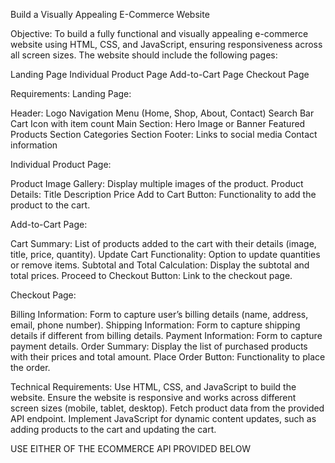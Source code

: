 Build a Visually Appealing E-Commerce Website

Objective:
To build a fully functional and visually appealing e-commerce website using HTML, CSS, and JavaScript, ensuring responsiveness across all screen sizes. The website should include the following pages:

Landing Page
Individual Product Page
Add-to-Cart Page
Checkout Page

Requirements:
Landing Page:

Header:
Logo
Navigation Menu (Home, Shop, About, Contact)
Search Bar
Cart Icon with item count
Main Section:
Hero Image or Banner
Featured Products Section
Categories Section
Footer:
Links to social media
Contact information

Individual Product Page:

Product Image Gallery: Display multiple images of the product.
Product Details:
Title
Description
Price
Add to Cart Button: Functionality to add the product to the cart.

Add-to-Cart Page:

Cart Summary: List of products added to the cart with their details (image, title, price, quantity).
Update Cart Functionality: Option to update quantities or remove items.
Subtotal and Total Calculation: Display the subtotal and total prices.
Proceed to Checkout Button: Link to the checkout page.

Checkout Page:

Billing Information: Form to capture user’s billing details (name, address, email, phone number).
Shipping Information: Form to capture shipping details if different from billing details.
Payment Information: Form to capture payment details.
Order Summary: Display the list of purchased products with their prices and total amount.
Place Order Button: Functionality to place the order.

Technical Requirements:
Use HTML, CSS, and JavaScript to build the website.
Ensure the website is responsive and works across different screen sizes (mobile, tablet, desktop).
Fetch product data from the provided API endpoint.
Implement JavaScript for dynamic content updates, such as adding products to the cart and updating the cart.

USE EITHER OF THE ECOMMERCE API PROVIDED BELOW